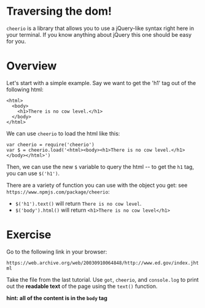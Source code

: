 # Traversing the dom!

`cheerio` is a library that allows you to use a jQuery-like syntax right here in your terminal. If you know anything about jQuery this one should be easy for you.

# Overview
Let's start with a simple example. Say we want to get the 'h1' tag out of the following html:

```
<html>
  <body>
    <h1>There is no cow level.</h1>
  </body>
</html>
```

We can use `cheerio` to load the html like this:

```
var cheerio = require('cheerio')
var $ = cheerio.load('<html><body><h1>There is no cow level.</h1></body></html>')
```

Then, we can use the new `$` variable to query the html -- to get the `h1` tag, you can use `$('h1')`.

There are a variety of function you can use with the object you get: see `https://www.npmjs.com/package/cheerio`:

  * `$('h1').text()` will return `There is no cow level`.
  * `$('body').html()` will return `<h1>There is no cow level</h1>`

# Exercise

Go to the following link in your browser:

`https://web.archive.org/web/20030910064848/http://www.ed.gov/index.jhtml`

Take the file from the last tutorial. Use `got`, `cheerio`, and `console.log` to print out the **readable text** of the page using the `text()` function.

**hint: all of the content is in the `body` tag**
